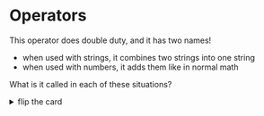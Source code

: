 # Operators

This operator does double duty, and it has two names!

- when used with strings, it combines two strings into one string
- when used with numbers, it adds them like in normal math

What is it called in each of these situations?

  <details>
  <summary>flip the card</summary>
  <br>

## `+`

### With Strings: _concatenation_

```js
'use strict';

// you can use this operator directly with primitives directly
console.log('4' + '5');

// or indirectly with values stored in variables
let stringFour = '4';
let stringFive = '5';
console.log(stringFour + stringFive);
```

### With Numbers: _addition_

```js
'use strict';

// you can use this operator directly with primitives directly
console.log(4 + 5);

// or indirectly with values stored in variables
let numberFour = 4;
let numberFive = 5;
console.log(numberFour + numberFive);
```

  </details>
